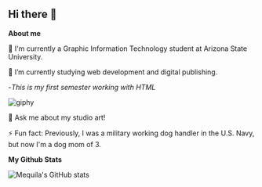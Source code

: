 ## Hi there 👋

<!--
**mmurarikl/mmurarikl** is a ✨ _special_ ✨ repository because its `README.md` (this file) appears on your GitHub profile.-->

**About me**

🔭 I'm currently a Graphic Information Technology student at Arizona State University.

🌱 I’m currently studying web development and digital publishing. 

-*This is my first semester working with HTML*

![giphy](https://github.com/user-attachments/assets/128b781c-e665-4e9e-89d1-5d80b9000350)

💬 Ask me about my studio art!

⚡ Fun fact: Previously, I was a military working dog handler in the U.S. Navy, but now I'm a dog mom of 3. 

**My Github Stats**

![Mequila's GitHub stats](https://github-readme-stats.vercel.app/api?username=mmurarikl&theme=vision-friendly-dark=true)